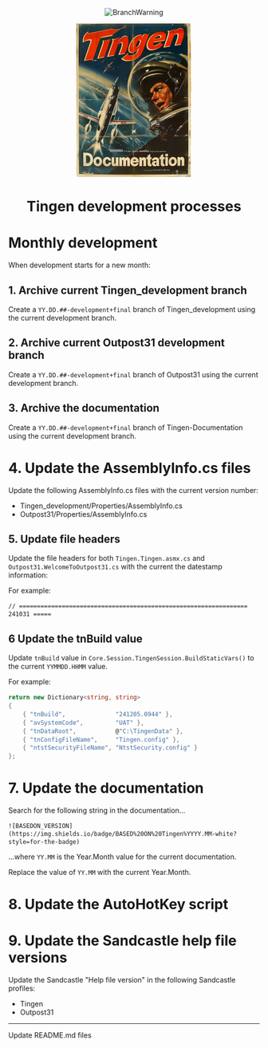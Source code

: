 <!-- u241104 -->

<div align="center">

  ![BranchWarning](https://img.shields.io/badge/WORK%20IN%20PROGRESS-yellow?style=for-the-badge)

  ![logo](../../.github/Images/Logos/TingenDocumentation-232x308.png)

  <h1>
    Tingen development processes
  </h1>

</div>

# Monthly development

When development starts for a new month:

## 1. Archive current Tingen_development branch

Create a `YY.DD.##-development+final` branch of Tingen_development using the current development branch.

## 2. Archive current Outpost31 development branch

Create a `YY.DD.##-development+final` branch of Outpost31 using the current development branch.

## 3. Archive the documentation

Create a `YY.DD.##-development+final` branch of Tingen-Documentation using the current development branch.

# 4. Update the AssemblyInfo.cs files

Update the following AssemblyInfo.cs files with the current version number:

- Tingen_development/Properties/AssemblyInfo.cs
- Outpost31/Properties/AssemblyInfo.cs

## 5. Update file headers

Update the file headers for both `Tingen.Tingen.asmx.cs` and `Outpost31.WelcomeToOutpost31.cs` with the current the datestamp information:

For example:

```text
// ================================================================ 241031 =====
```

## 6 Update the tnBuild value

Update `tnBuild` value in `Core.Session.TingenSession.BuildStaticVars()` to the current `YYMMDD.HHMM` value.

For example:

```csharp
return new Dictionary<string, string>
{
    { "tnBuild",              "241205.0944" },
    { "avSystemCode",         "UAT" },
    { "tnDataRoot",           @"C:\TingenData" },
    { "tnConfigFileName",     "Tingen.config" },
    { "ntstSecurityFileName", "NtstSecurity.config" }
};
```

# 7. Update the documentation

Search for the following string in the documentation...

```
![BASEDON_VERSION](https://img.shields.io/badge/BASED%20ON%20Tingen%YYYY.MM-white?style=for-the-badge)
```

...where `YY.MM` is the Year.Month value for the current documentation.

Replace the value of `YY.MM` with the current Year.Month.

# 8. Update the AutoHotKey script

# 9. Update the Sandcastle help file versions

Update the Sandcastle "Help file version" in the following Sandcastle profiles:

- Tingen
- Outpost31

***

Update README.md files